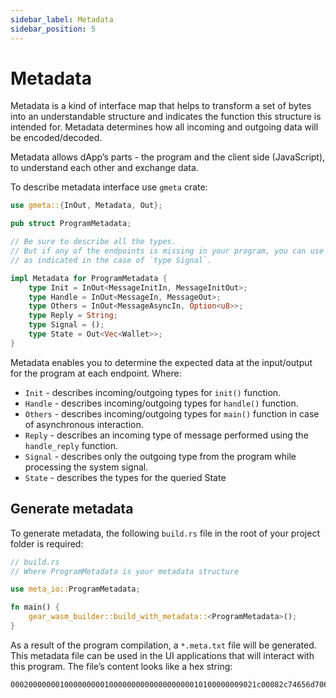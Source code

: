```yaml
---
sidebar_label: Metadata
sidebar_position: 5
---
```


# Metadata

Metadata is a kind of interface map that helps to transform a set of bytes into an understandable structure and indicates the function this structure is intended for. Metadata determines how all incoming and outgoing data will be encoded/decoded.

Metadata allows dApp’s parts - the program and the client side (JavaScript), to understand each other and exchange data.

To describe metadata interface use `gmeta` crate:

```rust
use gmeta::{InOut, Metadata, Out};

pub struct ProgramMetadata;

// Be sure to describe all the types.
// But if any of the endpoints is missing in your program, you can use ();
// as indicated in the case of `type Signal`.

impl Metadata for ProgramMetadata {
    type Init = InOut<MessageInitIn, MessageInitOut>;
    type Handle = InOut<MessageIn, MessageOut>;
    type Others = InOut<MessageAsyncIn, Option<u8>>;
    type Reply = String;
    type Signal = ();
    type State = Out<Vec<Wallet>>;
}
```

Metadata enables you to determine the expected data at the input/output for the program at each endpoint. Where:

- `Init` - describes incoming/outgoing types for `init()` function.
- `Handle` - describes incoming/outgoing types for `handle()` function.
- `Others` - describes incoming/outgoing types for `main()` function in case of asynchronous interaction.
- `Reply` - describes an incoming type of message performed using the `handle_reply` function.
- `Signal` - describes only the outgoing type from the program while processing the system signal.
- `State` - describes the types for the queried State

## Generate metadata

To generate metadata, the following `build.rs` file in the root of your project folder is required:

```rust
// build.rs
// Where ProgramMetadata is your metadata structure

use meta_io::ProgramMetadata;

fn main() {
    gear_wasm_builder::build_with_metadata::<ProgramMetadata>();
}
```

As a result of the program compilation, a `*.meta.txt` file will be generated. This metadata file can be used in the UI applications that will interact with this program. The file’s content looks like a hex string:

```
0002000000010000000001000000000000000000010100000009021c00082c74656d706c6174655f696f2050696e67506f6e670001081050696e6700000010506f6e670001000004000002080008000004080c18000c10106773746418636f6d6d6f6e287072696d6974697665731c4163746f724964000004001001205b75383b2033325d000010000003200000001400140000050300180000050700
```
